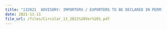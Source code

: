 ```yaml
---
title: "132021  ADVISORY: IMPORTERS / EXPORTERS TO BE DECLARED IN PERMIT APPLICATIONS"
date: 2021-11-11
file_url: /files/Circular_13_2021%20Ver%201.pdf
---
```





